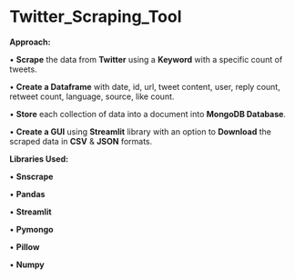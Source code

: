 # Twitter_Scraping_Tool

**Approach:**

   •	**Scrape** the data from **Twitter** using a **Keyword** with a specific count of tweets.

   •	**Create a Dataframe** with date, id, url, tweet content, user, reply count, retweet count, language, source, like count.

   •	**Store** each collection of data into a document into **MongoDB Database**.

   •	**Create a GUI** using **Streamlit** library with an option to **Download** the scraped data in **CSV** & **JSON** formats.


**Libraries Used:**

   •	**Snscrape**

   •	**Pandas**

   •	**Streamlit**

   •	**Pymongo**

   •	**Pillow**

   •	**Numpy**

